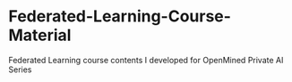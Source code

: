 # Federated-Learning-Course-Material
Federated Learning course contents I developed for OpenMined Private AI Series
